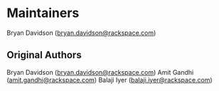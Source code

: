 Maintainers
===========
Bryan Davidson (bryan.davidson@rackspace.com)

Original Authors
----------------
Bryan Davidson (bryan.davidson@rackspace.com)
Amit Gandhi (amit.gandhi@rackspace.com)
Balaji Iyer (balaji.iyer@rackspace.com)
